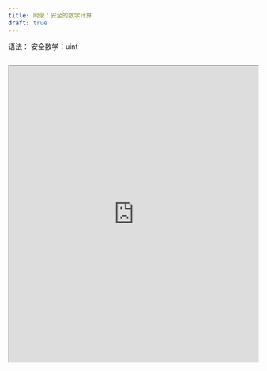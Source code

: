 ```yaml
---
title: 附录：安全的数学计算
draft: true
---
```


语法：
安全数学：uint
```solidity

```

<iframe src="https://remix.ethereum.org/#lang=en&optimize=false&runs=200&evmVersion=null" width="100%" height="600"></iframe>
